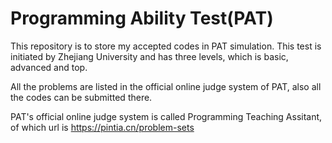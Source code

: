 # Programming Ability Test(PAT)
This repository is to store my accepted codes in PAT simulation. This test is initiated by Zhejiang University and has three levels, which is basic, advanced and top.

All the problems are listed in the official online judge system of PAT, also all the codes can be submitted there. 

PAT's official online judge system is called Programming Teaching Assitant, of which url is https://pintia.cn/problem-sets
